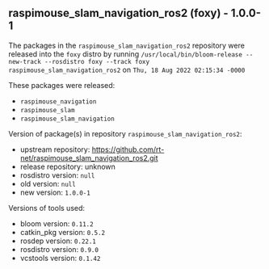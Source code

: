 ## raspimouse_slam_navigation_ros2 (foxy) - 1.0.0-1

The packages in the `raspimouse_slam_navigation_ros2` repository were released into the `foxy` distro by running `/usr/local/bin/bloom-release --new-track --rosdistro foxy --track foxy raspimouse_slam_navigation_ros2` on `Thu, 18 Aug 2022 02:15:34 -0000`

These packages were released:
- `raspimouse_navigation`
- `raspimouse_slam`
- `raspimouse_slam_navigation`

Version of package(s) in repository `raspimouse_slam_navigation_ros2`:

- upstream repository: https://github.com/rt-net/raspimouse_slam_navigation_ros2.git
- release repository: unknown
- rosdistro version: `null`
- old version: `null`
- new version: `1.0.0-1`

Versions of tools used:

- bloom version: `0.11.2`
- catkin_pkg version: `0.5.2`
- rosdep version: `0.22.1`
- rosdistro version: `0.9.0`
- vcstools version: `0.1.42`


